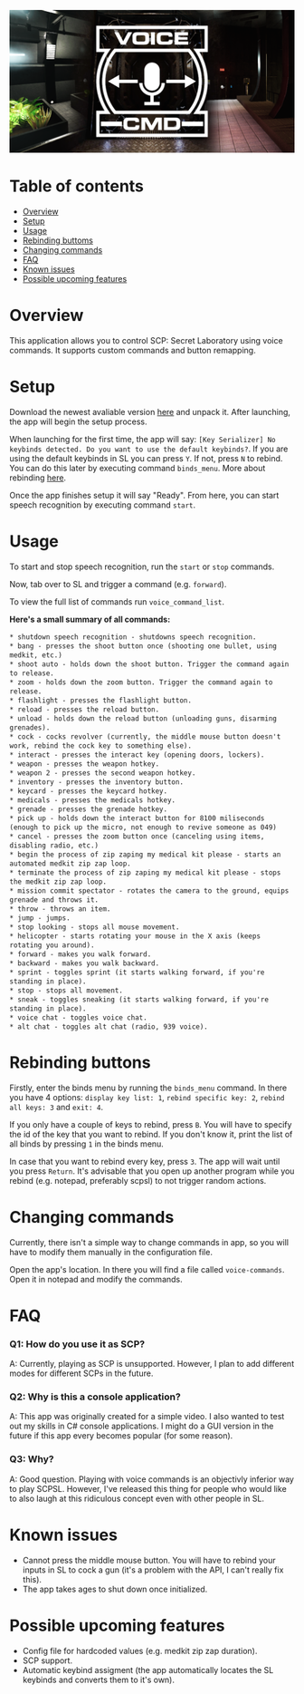 ![SLVC banner](https://github.com/DockFrankenstein/SCPSL-voice/blob/main/.github/Images/SLVC%20banner.png)

# Table of contents
* [Overview](#overview)
* [Setup](#setup)
* [Usage](#usage)
* [Rebinding buttoms](#rebinding-buttons)
* [Changing commands](#changing-commands)
* [FAQ](#faq)
* [Known issues](#known-issues)
* [Possible upcoming features](#possible-upcoming-features)

# Overview

This application allows you to control SCP: Secret Laboratory using voice commands. It supports custom commands and button remapping.

# Setup

Download the newest avaliable version [here](/releases) and unpack it. After launching, the app will begin the setup process.

When launching for the first time, the app will say: `[Key Serializer] No keybinds detected. Do you want to use the default keybinds?`. If you are using the default keybinds in SL you can press `Y`. If not, press `N` to rebind. You can do this later by executing command `binds_menu`. More about rebinding [here](#rebinding-buttons).

Once the app finishes setup it will say "Ready". From here, you can start speech recognition by executing command `start`.

# Usage

To start and stop speech recognition, run the `start` or `stop` commands.

Now, tab over to SL and trigger a command (e.g. `forward`).

To view the full list of commands run `voice_command_list`.

**Here's a small summary of all commands:**

```
* shutdown speech recognition - shutdowns speech recognition.
* bang - presses the shoot button once (shooting one bullet, using medkit, etc.)
* shoot auto - holds down the shoot button. Trigger the command again to release.
* zoom - holds down the zoom button. Trigger the command again to release.
* flashlight - presses the flashlight button.
* reload - presses the reload button.
* unload - holds down the reload button (unloading guns, disarming grenades).
* cock - cocks revolver (currently, the middle mouse button doesn't work, rebind the cock key to something else).
* interact - presses the interact key (opening doors, lockers).
* weapon - presses the weapon hotkey.
* weapon 2 - presses the second weapon hotkey.
* inventory - presses the inventory button.
* keycard - presses the keycard hotkey.
* medicals - presses the medicals hotkey.
* grenade - presses the grenade hotkey.
* pick up - holds down the interact button for 8100 miliseconds (enough to pick up the micro, not enough to revive someone as 049)
* cancel - presses the zoom button once (canceling using items, disabling radio, etc.)
* begin the process of zip zaping my medical kit please - starts an automated medkit zip zap loop.
* terminate the process of zip zaping my medical kit please - stops the medkit zip zap loop.
* mission commit spectator - rotates the camera to the ground, equips grenade and throws it.
* throw - throws an item.
* jump - jumps.
* stop looking - stops all mouse movement.
* helicopter - starts rotating your mouse in the X axis (keeps rotating you around).
* forward - makes you walk forward.
* backward - makes you walk backward.
* sprint - toggles sprint (it starts walking forward, if you're standing in place).
* stop - stops all movement.
* sneak - toggles sneaking (it starts walking forward, if you're standing in place).
* voice chat - toggles voice chat.
* alt chat - toggles alt chat (radio, 939 voice).
```

# Rebinding buttons

Firstly, enter the binds menu by running the `binds_menu` command. In there you have 4 options: `display key list: 1`, `rebind specific key: 2`, `rebind all keys: 3` and `exit: 4`.

If you only have a couple of keys to rebind, press `B`. You will have to specify the id of the key that you want to rebind. If you don't know it, print the list of all binds by pressing `1` in the binds menu.

In case that you want to rebind every key, press `3`. The app will wait until you press `Return`. It's advisable that you open up another program while you rebind (e.g. notepad, preferably scpsl) to not trigger random actions.

# Changing commands

Currently, there isn't a simple way to change commands in app, so you will have to modify them manually in the configuration file.

Open the app's location. In there you will find a file called `voice-commands`. Open it in notepad and modify the commands.

# FAQ

### Q1: How do you use it as SCP?

A: Currently, playing as SCP is unsupported. However, I plan to add different modes for different SCPs in the future.

### Q2: Why is this a console application?

A: This app was originally created for a simple video. I also wanted to test out my skills in C# console applications. I might do a GUI version in the future if this app every becomes popular (for some reason).

### Q3: Why?

A: Good question. Playing with voice commands is an objectivly inferior way to play SCPSL. However, I've released this thing for people who would like to also laugh at this ridiculous concept even with other people in SL.

# Known issues

* Cannot press the middle mouse button. You will have to rebind your inputs in SL to cock a gun (it's a problem with the API, I can't really fix this).
* The app takes ages to shut down once initialized.

# Possible upcoming features

* Config file for hardcoded values (e.g. medkit zip zap duration).
* SCP support.
* Automatic keybind assigment (the app automatically locates the SL keybinds and converts them to it's own).
